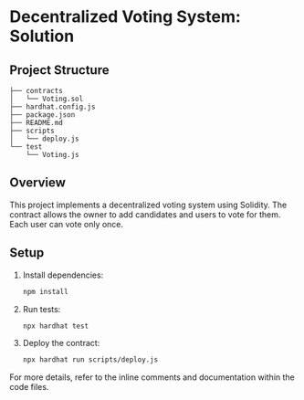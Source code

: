 # Decentralized Voting System: Solution

## Project Structure

```
├── contracts
│   └── Voting.sol
├── hardhat.config.js
├── package.json
├── README.md
├── scripts
│   └── deploy.js
└── test
    └── Voting.js
```

## Overview

This project implements a decentralized voting system using Solidity. The contract allows the owner to add candidates and users to vote for them. Each user can vote only once.

## Setup

1. Install dependencies:
    ```bash
    npm install
    ```

2. Run tests:
    ```bash
    npx hardhat test
    ```

3. Deploy the contract:
    ```bash
    npx hardhat run scripts/deploy.js
    ```

For more details, refer to the inline comments and documentation within the code files.
